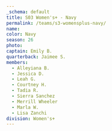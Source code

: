 ```yaml
---
_schema: default
title: S03 Women's+ - Navy
permalink: /teams/s3-womensplus-navy/
name:
color: Navy
season: 26
photo:
captain: Emily B.
quarterback: Jaimee S.
members:
  - Alleyiana B.
  - Jessica D.
  - Leah G.
  - Courtney H.
  - Tadia R.
  - Sierra Sanchez
  - Merrill Wheeler
  - Marla W.
  - Lisa Zanchi
division: Women's+
---
```

